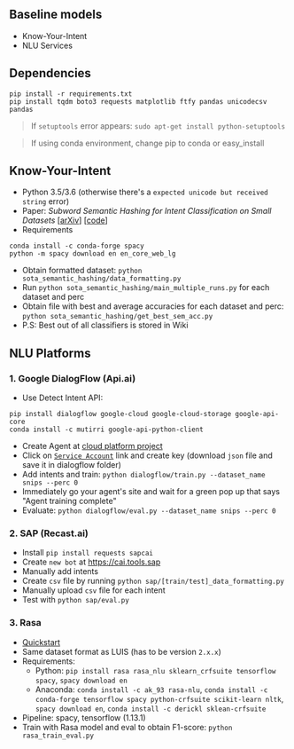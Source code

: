 ## Baseline models
* Know-Your-Intent
* NLU Services

## Dependencies
```
pip install -r requirements.txt
pip install tqdm boto3 requests matplotlib ftfy pandas unicodecsv pandas
```
> If `setuptools` error appears: `sudo apt-get install python-setuptools` 

> If using conda environment, change pip to conda or easy_install

## Know-Your-Intent
* Python 3.5/3.6 (otherwise there's a `expected unicode but received string` error)
* Paper: *Subword Semantic Hashing for Intent Classification on Small Datasets* [[arXiv](https://arxiv.org/abs/1810.07150)] [[code](https://github.com/kumar-shridhar/Know-Your-Intent/blob/master/semhash_pipeline.ipynb)]
* Requirements
```
conda install -c conda-forge spacy
python -m spacy download en en_core_web_lg
```

* Obtain formatted dataset: `python sota_semantic_hashing/data_formatting.py`
* Run `python sota_semantic_hashing/main_multiple_runs.py` for each dataset and perc
* Obtain file with best and average accuracies for each dataset and perc: `python sota_semantic_hashing/get_best_sem_acc.py`
* P.S: Best out of all classifiers is stored in Wiki

## NLU Platforms
### 1. Google DialogFlow (Api.ai)
* Use Detect Intent API:
 ```
 pip install dialogflow google-cloud google-cloud-storage google-api-core
 conda install -c mutirri google-api-python-client
 ```
* Create Agent at [cloud platform project](https://console.dialogflow.com/api-client) 
* Click on [`Service Account`](https://console.cloud.google.com/iam-admin/serviceaccounts?project=intent-stterror-mihupt) link and create key (download `json` file and save it in dialogflow folder)
* Add intents and train: `python dialogflow/train.py --dataset_name snips --perc 0`
* Immediately go your agent's site and wait for a green pop up that says "Agent training complete"
* Evaluate: `python dialogflow/eval.py --dataset_name snips --perc 0`

### 2. SAP (Recast.ai)
* Install `pip install requests sapcai`
* Create `new bot` at https://cai.tools.sap
* Manually add intents
* Create `csv` file by running `python sap/[train/test]_data_formatting.py`
* Manually upload `csv` file for each intent
* Test with `python sap/eval.py`

### 3. Rasa
* [Quickstart](https://rasa.com/docs/nlu/quickstart/)
* Same dataset format as LUIS (has to be version `2.x.x`)
* Requirements:
   * Python: `pip install rasa rasa_nlu sklearn_crfsuite tensorflow spacy`, `spacy download en`
   * Anaconda: `conda install -c ak_93 rasa-nlu`, `conda install -c conda-forge tensorflow spacy python-crfsuite scikit-learn nltk`, `spacy download en`, `conda install -c derickl sklean-crfsuite`
* Pipeline: spacy, tensorflow (1.13.1)
* Train with Rasa model and eval to obtain F1-score: `python rasa_train_eval.py`
